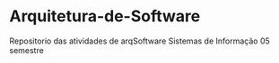 # Arquitetura-de-Software
Repositorio das atividades de arqSoftware
Sistemas de Informação 05 semestre
